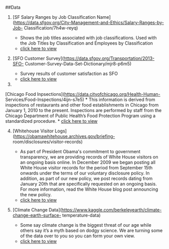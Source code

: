 ##Data

1. [SF Salary Ranges by Job Classification
Name](https://data.sfgov.org/City-Management-and-Ethics/Salary-Ranges-by-Job-
Classification/7h4w-reyq)
	* Shows the job titles associated with job
classifications. Used with the Job Titles by Classification and Employees by
Classification
	* [click here to view](/Salary_Ranges_by_Job_Classification.csv)
2. [SFO Customer Survey](https://data.sfgov.org/Transportation/2013-SFO-
Customer-Survey-Data-Set-Dictionary/mjr8-p6m5)
	* Survey results of customer
satisfaction as SFO
	* [click here to view](/2013_SFO_Customer_survey.csv)

3.
[Chicago Food Inpsections](https://data.cityofchicago.org/Health-Human-
Services/Food-Inspections/4ijn-s7e5)
	* This information is derived from
inspections of restaurants and other food establishments in Chicago from January
1, 2010 to the present. Inspections are performed by staff from the Chicago
Department of Public Health’s Food Protection Program using a standardized
procedure.
	* [click here to view](/Food_Inspections.csv)

4. [Whitehouse
Visitor Logs](https://obamawhitehouse.archives.gov/briefing-
room/disclosures/visitor-records)
	* As part of President Obama's commitment to
government transparency, we are providing records of White House visitors on an
ongoing basis online. In December 2009 we began posting all White House visitor
records for the period from September 15th onwards under the terms of our
voluntary disclosure policy. In addition, as part of our new policy, we post
records dating from January 20th that are specifically requested on an ongoing
basis. For more information, read the White House blog post announcing the new
policy.
	* [click here to view](/whitehouse_waves-2016_12.zip)

5. [Climate
Change Data](https://www.kaggle.com/berkeleyearth/climate-change-earth-surface-
temperature-data)
	* Some say climate change is the biggest threat of our age
while others say it’s a myth based on dodgy science. We are turning some of the
data over to you so you can form your own view.
	* [click here to
view](/GlobalLandTemperaturesByCity.csv.zip)
